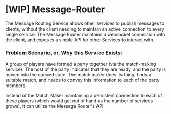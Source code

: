 # [WIP] Message-Router

The Message Routing Service allows other services to publish messages to clients, without the client needing to maintain an active connection to every single service. The Message Router maintains a websocket connection with the client, and exposes a simple API for other Services to interact with.

### Problem Scenario, or, Why this Service Exists:
A group of players have formed a party together (via the match-making service). The host of the party indicates that they are ready, and the party is moved into the queued state. The match maker does its thing, finds a suitable match, and needs to convey this information to each of the party members. 

Instead of the Match Maker maintaining a persistent connection to each of these players (which would get out of hand as the number of services grows), it can utilize the Message Router's API.
